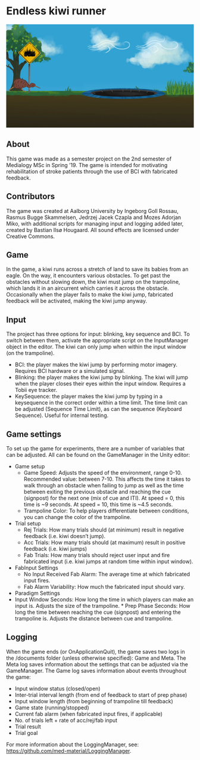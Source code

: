 # Endless kiwi runner
![Kiwi runner screenshot](https://github.com/med-material/bci-kiwi-runner-redux/blob/main/kiwi-runner.png)

## About
This game was made as a semester project on the 2nd semester of Medialogy MSc in Spring ’19. The game is intended for motivating rehabilitation of stroke patients through the use of BCI with fabricated feedback.

## Contributors
The game was created at Aalborg University by Ingeborg Goll Rossau, Rasmus Bugge Skammelsen, Jedrzej Jacek Czapla and Mozes Adorjan Miko, with additional scripts for managing input and logging added later, created by Bastian Ilsø Hougaard. All sound effects are licensed under Creative Commons.

## Game
In the game, a kiwi runs across a stretch of land to save its babies from an eagle. On the way, it encounters various obstacles. To get past the obstacles without slowing down, the kiwi must jump on the trampoline, which lands it in an aircurrent which carries it across the obstacle. Occasionally when the player fails to make the kiwi jump, fabricated feedback will be activated, making the kiwi jump anyway.

## Input
The project has three options for input: blinking, key sequence and BCI. To switch between them, activate the appropriate script on the InputManager object in the editor. The kiwi can only jump when within the input window (on the trampoline).
*	BCI: the player makes the kiwi jump by performing motor imagery. Requires BCI hardware or a simulated signal.
*	Blinking: the player makes the kiwi jump by blinking. The kiwi will jump when the player closes their eyes within the input window. Requires a Tobii eye tracker.
*	KeySequence: the player makes the kiwi jump by typing in a keysequence in the correct order within a time limit. The time limit can be adjusted (Sequence Time Limit), as can the sequence (Keyboard Sequence). Useful for internal testing.

## Game settings
To set up the game for experiments, there are a number of variables that can be adjusted. All can be found on the GameManager in the Unity editor:
*	Game setup
    *	Game Speed: Adjusts the speed of the environment, range 0-10. Recommended value: between 7-10. This affects the time it takes to walk through an obstacle when failing to jump as well as the time between exiting the previous obstacle and reaching the cue (signpost) for the next one (mix of cue and ITI). At speed = 0, this time is ~9 seconds. At speed = 10, this time is ~4.5 seconds.
    *	Trampoline Color: To help players differentiate between conditions, you can change the color of the trampoline.
*	Trial setup
    *	Rej Trials: How many trials should (at minimum) result in negative feedback (i.e. kiwi doesn’t jump).
    *	Acc Trials: How many trials should (at maximum) result in positive feedback (i.e. kiwi jumps)
    *	Fab Trials: How many trials should reject user input and fire fabricated input (i.e. kiwi jumps at random time within input window).
*	FabInput Settings
    *	No Input Received Fab Alarm: The average time at which fabricated input fires.
    *	Fab Alarm Variability: How much the fabricated input should vary.
*	Paradigm Settings
   *	Input Window Seconds: How long the time in which players can make an input is. Adjusts the size of the trampoline.
    *	Prep Phase Seconds: How long the time between reaching the cue (signpost) and entering the trampoline is. Adjusts the distance between cue and trampoline.

## Logging
When the game ends (or OnApplicationQuit), the game saves two logs in the /documents folder (unless otherwise specified): Game and Meta. The Meta log saves information about the settings that can be adjusted via the GameManager. The Game log saves information about events throughout the game:
*	Input window status (closed/open)
*	Inter-trial interval length (from end of feedback to start of prep phase)
*	Input window length (from beginning of trampoline till feedback)
*	Game state (running/stopped)
*	Current fab alarm (when fabricated input fires, if applicable)
*	No. of trials left + rate of acc/rej/fab input
*	Trial result
*	Trial goal

For more information about the LoggingManager, see: https://github.com/med-material/LoggingManager.
